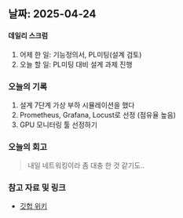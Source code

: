 ## 날짜: 2025-04-24

#### 데일리 스크럼
1. 어제 한 일: 기능정의서, PL미팅(설계 검토)
2. 오늘 할 일: PL미팅 대비 설계 과제 진행

### 오늘의 기록
1. 설계 7단계 가상 부하 시뮬레이션을 했다
2. Prometheus, Grafana, Locust로 선정 (점유율 높음)
3. GPU 모니터링 툴 선정하기



### 오늘의 회고
> 내일 네트워킹이라 좀 대충 한 것 같기도..

### 참고 자료 및 링크
- [깃헙 위키](https://github.com/100-hours-a-week/14-YG-WIKI/wiki)